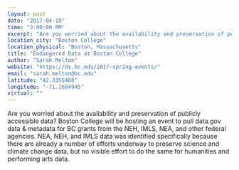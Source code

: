 ```yaml
---
layout: post
date: "2017-04-19"
time: "3:00:00 PM"
excerpt: "Are you worried about the availability and preservation of publicly accessible data? Boston College will be hosting an event to pull data...."
location_city: "Boston College"
location_physical: "Boston, Massachusetts"
title: "Endangered Data at Boston College"
author: "Sarah Melton"
website: "https://ds.bc.edu/2017-spring-events/"
email: "sarah.melton@bc.edu"
latitude: "42.3355488"
longitude: "-71.1684945"
virtual: ""
---
```


Are you worried about the availability and preservation of publicly accessible data? Boston College will be hosting an event to pull data.gov data & metadata for BC grants from the NEH, IMLS, NEA, and other federal agencies. NEA, NEH, and IMLS data was identified specifically because there are already a number of efforts underway to preserve science and climate change data, but no visible effort to do the same for humanities and performing arts data.
